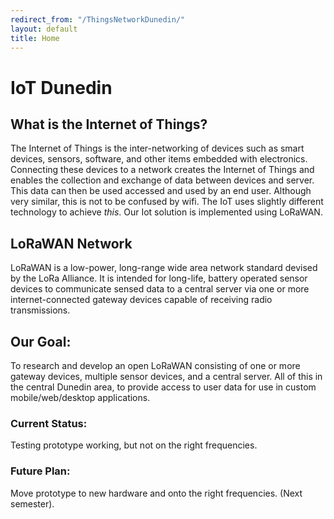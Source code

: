 ```yaml
---
redirect_from: "/ThingsNetworkDunedin/"
layout: default
title: Home
---
```


# IoT Dunedin

## What is the Internet of Things?
The Internet of Things is the inter-networking of devices such as smart devices, sensors, software, and other items embedded with electronics.
Connecting these devices to a network creates the Internet of Things and enables the collection and exchange of data between devices and server. 
This data can then be used accessed and used by an end user. Although very similar, this is not to be confused by wifi. The IoT uses slightly 
different technology to achieve *this*. Our Iot solution is implemented using LoRaWAN.

## LoRaWAN Network
LoRaWAN is a low-power, long-range wide area network standard devised by the LoRa Alliance.
It is intended for long-life, battery operated sensor devices to communicate sensed data to a central server via one or more internet-connected gateway devices capable of receiving radio transmissions.

## Our Goal:
To research and develop an open LoRaWAN consisting of one or more gateway devices, multiple sensor devices, and a central server. All of this in the central Dunedin area, to provide access to user data for use in custom mobile/web/desktop applications.


### Current Status:
Testing prototype working, but not on the right frequencies. 

### Future Plan:
Move prototype to new hardware and onto the right frequencies. (Next semester).

